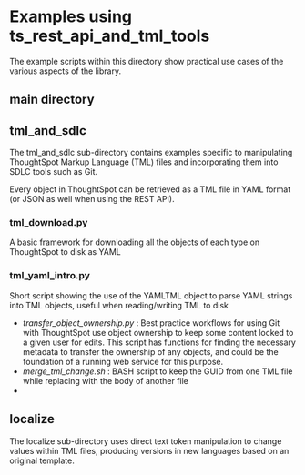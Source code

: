 # Examples using ts_rest_api_and_tml_tools

The example scripts within this directory show practical use cases of the various aspects of the library. 

## main directory


## tml_and_sdlc
The tml_and_sdlc sub-directory contains examples specific to manipulating ThoughtSpot Markup Language (TML) files and incorporating them into SDLC tools such as Git.

Every object in ThoughtSpot can be retrieved as a TML file in YAML format (or JSON as well when using the REST API). 

### tml_download.py
A basic framework for downloading all the objects of each type on ThoughtSpot to disk as YAML 

### tml_yaml_intro.py
Short script showing the use of the YAMLTML object to parse YAML strings into TML objects, useful when reading/writing TML to disk

 - *transfer_object_ownership.py* : Best practice workflows for using Git with ThoughtSpot use object ownership to keep some content locked to a given user for edits. This script has functions for finding the necessary metadata to transfer the ownership of any objects, and could be the foundation of a running web service for this purpose. 
 - *merge_tml_change.sh* : BASH script to keep the GUID from one TML file while replacing with the body of another file
 - 

## localize
The localize sub-directory uses direct text token manipulation to change values within TML files, producing versions in new languages based on an original template.
